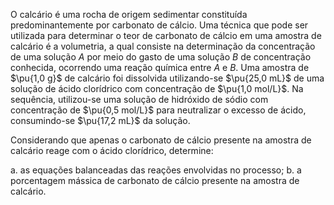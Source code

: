 O calcário é uma rocha de origem sedimentar constituída predominantemente por carbonato de cálcio. Uma técnica que pode ser utilizada para determinar o teor de carbonato de cálcio em uma amostra de calcário é a volumetria, a qual consiste na determinação da concentração de uma solução $A$ por meio do gasto de uma solução $B$ de concentração conhecida, ocorrendo uma reação química entre $A$ e $B$. Uma amostra de $\pu{1,0 g}$ de calcário foi dissolvida utilizando-se $\pu{25,0 mL}$ de uma solução de ácido clorídrico com concentração de $\pu{1,0 mol/L}$. Na sequência, utilizou-se uma solução de hidróxido de sódio com concentração de $\pu{0,5 mol/L}$ para neutralizar o excesso de ácido, consumindo-se $\pu{17,2 mL}$ da solução.

Considerando que apenas o carbonato de cálcio presente na amostra de calcário reage com o ácido clorídrico, determine:

a. as equações balanceadas das reações envolvidas no processo;
b. a porcentagem mássica de carbonato de cálcio presente na amostra de calcário.
